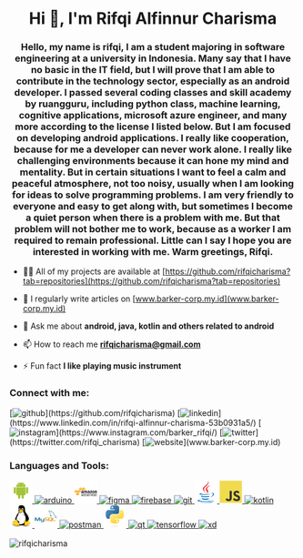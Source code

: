 <h1 align="center">Hi 👋, I'm Rifqi Alfinnur Charisma</h1>
<h3 align="center">Hello, my name is rifqi, I am a student majoring in software engineering at a university in Indonesia. Many say that I have no basic in the IT field, but I will prove that I am able to contribute in the technology sector, especially as an android developer. I passed several coding classes and skill academy by ruangguru, including python class, machine learning, cognitive applications, microsoft azure engineer, and many more according to the license I listed below. But I am focused on developing android applications. I really like cooperation, because for me a developer can never work alone. I really like challenging environments because it can hone my mind and mentality. But in certain situations I want to feel a calm and peaceful atmosphere, not too noisy, usually when I am looking for ideas to solve programming problems. I am very friendly to everyone and easy to get along with, but sometimes I become a quiet person when there is a problem with me. But that problem will not bother me to work, because as a worker I am required to remain professional. Little can I say I hope you are interested in working with me. Warm greetings, Rifqi.</h3>

- 👨‍💻 All of my projects are available at [https://github.com/rifqicharisma?tab=repositories](https://github.com/rifqicharisma?tab=repositories)

- 📝 I regularly write articles on [www.barker-corp.my.id](www.barker-corp.my.id)

- 💬 Ask me about **android, java, kotlin and others related to android**

- 📫 How to reach me **rifqicharisma@gmail.com**

- ⚡ Fun fact **I like playing music instrument**

<h3 align="left">Connect with me:</h3>
<p align="left">
[<img src='https://cdn.jsdelivr.net/npm/simple-icons@3.0.1/icons/github.svg' alt='github' height='40'>](https://github.com/rifqicharisma)  [<img src='https://cdn.jsdelivr.net/npm/simple-icons@3.0.1/icons/linkedin.svg' alt='linkedin' height='40'>](https://www.linkedin.com/in/rifqi-alfinnur-charisma-53b0931a5/)  [<img src='https://cdn.jsdelivr.net/npm/simple-icons@3.0.1/icons/instagram.svg' alt='instagram' height='40'>](https://www.instagram.com/barker_rifqi/)  [<img src='https://cdn.jsdelivr.net/npm/simple-icons@3.0.1/icons/twitter.svg' alt='twitter' height='40'>](https://twitter.com/rifqi_charisma)  [<img src='https://cdn.jsdelivr.net/npm/simple-icons@3.0.1/icons/icloud.svg' alt='website' height='40'>](www.barker-corp.my.id)
</p>

<h3 align="left">Languages and Tools:</h3>
<p align="left"> <a href="https://developer.android.com" target="_blank"> <img src="https://raw.githubusercontent.com/devicons/devicon/master/icons/android/android-original-wordmark.svg" alt="android" width="40" height="40"/> </a> <a href="https://www.arduino.cc/" target="_blank"> <img src="https://cdn.worldvectorlogo.com/logos/arduino-1.svg" alt="arduino" width="40" height="40"/> </a> <a href="https://aws.amazon.com" target="_blank"> <img src="https://raw.githubusercontent.com/devicons/devicon/master/icons/amazonwebservices/amazonwebservices-original-wordmark.svg" alt="aws" width="40" height="40"/> </a> <a href="https://www.figma.com/" target="_blank"> <img src="https://www.vectorlogo.zone/logos/figma/figma-icon.svg" alt="figma" width="40" height="40"/> </a> <a href="https://firebase.google.com/" target="_blank"> <img src="https://www.vectorlogo.zone/logos/firebase/firebase-icon.svg" alt="firebase" width="40" height="40"/> </a> <a href="https://git-scm.com/" target="_blank"> <img src="https://www.vectorlogo.zone/logos/git-scm/git-scm-icon.svg" alt="git" width="40" height="40"/> </a> <a href="https://www.java.com" target="_blank"> <img src="https://raw.githubusercontent.com/devicons/devicon/master/icons/java/java-original.svg" alt="java" width="40" height="40"/> </a> <a href="https://developer.mozilla.org/en-US/docs/Web/JavaScript" target="_blank"> <img src="https://raw.githubusercontent.com/devicons/devicon/master/icons/javascript/javascript-original.svg" alt="javascript" width="40" height="40"/> </a> <a href="https://kotlinlang.org" target="_blank"> <img src="https://www.vectorlogo.zone/logos/kotlinlang/kotlinlang-icon.svg" alt="kotlin" width="40" height="40"/> </a> <a href="https://www.linux.org/" target="_blank"> <img src="https://raw.githubusercontent.com/devicons/devicon/master/icons/linux/linux-original.svg" alt="linux" width="40" height="40"/> </a> <a href="https://www.mysql.com/" target="_blank"> <img src="https://raw.githubusercontent.com/devicons/devicon/master/icons/mysql/mysql-original-wordmark.svg" alt="mysql" width="40" height="40"/> </a> <a href="https://postman.com" target="_blank"> <img src="https://www.vectorlogo.zone/logos/getpostman/getpostman-icon.svg" alt="postman" width="40" height="40"/> </a> <a href="https://www.python.org" target="_blank"> <img src="https://raw.githubusercontent.com/devicons/devicon/master/icons/python/python-original.svg" alt="python" width="40" height="40"/> </a> <a href="https://www.qt.io/" target="_blank"> <img src="https://upload.wikimedia.org/wikipedia/commons/0/0b/Qt_logo_2016.svg" alt="qt" width="40" height="40"/> </a> <a href="https://www.tensorflow.org" target="_blank"> <img src="https://www.vectorlogo.zone/logos/tensorflow/tensorflow-icon.svg" alt="tensorflow" width="40" height="40"/> </a> <a href="https://www.adobe.com/products/xd.html" target="_blank"> <img src="https://cdn.worldvectorlogo.com/logos/adobe-xd.svg" alt="xd" width="40" height="40"/> </a> </p>

<p><img align="center" src="https://github-readme-stats.vercel.app/api/top-langs?username=rifqicharisma&show_icons=true&locale=en&layout=compact" alt="rifqicharisma" /></p>
